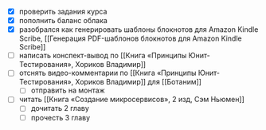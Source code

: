 - [x] проверить задания курса
- [x] пополнить баланс облака
- [x] разобрался как генерировать шаблоны блокнотов для Amazon Kindle Scribe, [[Генерация PDF-шаблонов блокнотов для Amazon Kindle Scribe]]
- [ ] написать конспект-вывод по [[Книга «Принципы Юнит-Тестирования», Хориков Владимир]]
- [ ] отснять видео-комментарии по [[Книга «Принципы Юнит-Тестирования», Хориков Владимир]] для [[Ботаним]]
	- [ ] отправить на монтаж
- [ ] читать [[Книга «Создание микросервисов», 2 изд, Сэм Ньюмен]]
	- [ ] дочитать 2 главу
	- [ ] прочесть 3 главу